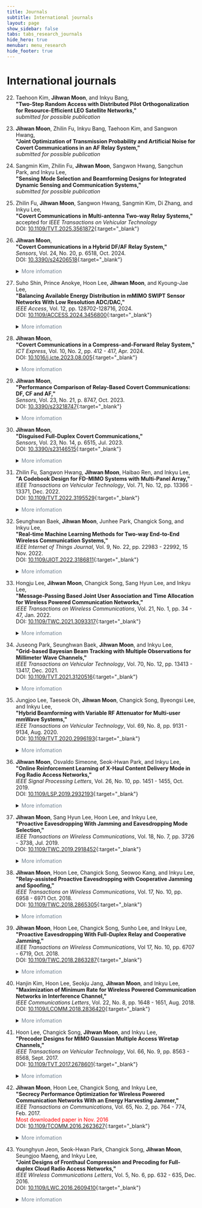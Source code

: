 ```yaml
---
title: Journals
subtitle: International journals
layout: page
show_sidebar: false
tabs: tabs_research_journals
hide_hero: true
menubar: menu_research
hide_footer: true
---
```


# International journals

22. Taehoon Kim, __Jihwan Moon__, and Inkyu Bang,       
__"Two-Step Random Access with Distributed Pilot Orthogonalization for Resource-Efficient LEO Satellite Networks,"__     
_submitted for possible publication_        

21. __Jihwan Moon__, Zhilin Fu, Inkyu Bang, Taehoon Kim, and Sangwon Hwang,       
__"Joint Optimization of Transmission Probability and Artificial Noise for Covert Communications in an AF Relay System,"__     
_submitted for possible publication_        

20. Sangmin Kim, Zhilin Fu, __Jihwan Moon__, Sangwon Hwang, Sangchun Park, and Inkyu Lee,        
__"Sensing Mode Selection and Beamforming Designs for Integrated Dynamic Sensing and Communication Systems,"__     
_submitted for possible publication_        

19. Zhilin Fu, __Jihwan Moon__, Sangwon Hwang, Sangmin Kim, Di Zhang, and Inkyu Lee,        
__"Covert Communications in Multi-antenna Two-way Relay Systems,"__     
accepted for _IEEE Transactions on Vehicular Technology_        
DOI: [10.1109/TVT.2025.3561872](https://doi.org/10.1109/TVT.2025.3561872){:target="_blank"}       

18. __Jihwan Moon__,        
__"Covert Communications in a Hybrid DF/AF Relay System,"__     
_Sensors_, Vol. 24, No. 20, p. 6518, Oct. 2024.     
DOI: [10.3390/s24206518](https://doi.org/10.3390/s24206518){:target="_blank"}       
    <details>
        <summary><span style="color:slategray">More infomation</span></summary>
            <span style="color:slategray">
            <ul>
            <li>JIF: 3.5</li>
            <li>Year: 2024</li>
            <li>Category: CHEMISTRY, ANALYTICAL</li>
            <li>Rank: 38/111</li>
            <li>Quartile: Q2</li>
            <li>Percentile: 66.2</li>
            </ul>
            </span>
    </details>

17. Suho Shin, Prince Anokye, Hoon Lee, __Jihwan Moon__, and Kyoung-Jae Lee,        
__"Balancing Available Energy Distribution in mMIMO SWIPT Sensor Networks With Low Resolution ADC/DAC,"__       
_IEEE Access_, Vol. 12, pp. 128702-128716, 2024.        
DOI: [10.1109/ACCESS.2024.3456800](https://doi.org/10.1109/ACCESS.2024.3456800){:target="_blank"}     
    <details>
        <summary><span style="color:slategray">More infomation</span></summary>
            <span style="color:slategray">
            <ul>
            <li>JIF: 3.6</li>
            <li>Year: 2024</li>
            <li>Category: ENGINEERING, ELECTRICAL & ELECTRONIC</li>
            <li>Rank: 128/366</li>
            <li>Quartile: Q2</li>
            <li>Percentile: 65.2</li>
            </ul>
            </span>
    </details>

16. __Jihwan Moon__,        
__"Covert Communications in a Compress-and-Forward Relay System,"__     
_ICT Express_, Vol. 10, No. 2, pp. 412 - 417, Apr. 2024.        
DOI: [10.1016/j.icte.2023.08.005](https://doi.org/10.1016/j.icte.2023.08.005){:target="_blank"}     
    <details>
        <summary><span style="color:slategray">More infomation</span></summary>
            <span style="color:slategray">
            <ul>
            <li>JIF: 4.2</li>
            <li>Year: 2024</li>
            <li>Category: COMPUTER SCIENCE, INFORMATION SYSTEMS</li>
            <li>Rank: 73/258</li>
            <li>Quartile: Q2</li>
            <li>Percentile: 71.9</li>
            </ul>
            </span>
    </details>

15. __Jihwan Moon__,        
__"Performance Comparison of Relay-Based Covert Communications: DF, CF and AF,"__     
_Sensors_, Vol. 23, No. 21, p. 8747, Oct. 2023.    
DOI: [10.3390/s23218747](https://doi.org/10.3390/s23218747){:target="_blank"}       
    <details>
        <summary><span style="color:slategray">More infomation</span></summary>
            <span style="color:slategray">
            <ul>
            <li>JIF: 3.4</li>
            <li>Year: 2023</li>
            <li>Category: CHEMISTRY, ANALYTICAL</li>
            <li>Rank: 34/106</li>
            <li>Quartile: Q2</li>
            <li>Percentile: 68.4</li>
            </ul>
            </span>
    </details>

14. __Jihwan Moon__,        
__"Disguised Full-Duplex Covert Communications,"__     
_Sensors_, Vol. 23, No. 14, p. 6515, Jul. 2023.     
DOI: [10.3390/s23146515](https://doi.org/10.3390/s23146515){:target="_blank"}     
    <details>
        <summary><span style="color:slategray">More infomation</span></summary>
            <span style="color:slategray">
            <ul>
            <li>JIF: 3.4</li>
            <li>Year: 2023</li>
            <li>Category: CHEMISTRY, ANALYTICAL</li>
            <li>Rank: 34/106</li>
            <li>Quartile: Q2</li>
            <li>Percentile: 68.4</li>
            </ul>
            </span>
    </details>

13. Zhilin Fu, Sangwon Hwang, __Jihwan Moon__, Haibao Ren, and Inkyu Lee,        
__"A Codebook Design for FD-MIMO Systems with Multi-Panel Array,"__     
_IEEE Transactions on Vehicular Technology_, Vol. 71, No. 12, pp. 13366 - 13371, Dec. 2022.       
DOI: [10.1109/TVT.2022.3195529](https://doi.org/10.1109/TVT.2022.3195529){:target="_blank"}       
    <details>
        <summary><span style="color:slategray">More infomation</span></summary>
            <span style="color:slategray">
            <ul>
            <li>JIF: 6.8</li>
            <li>Year: 2022</li>
            <li>Category: ENGINEERING, ELECTRICAL & ELECTRONIC</li>
            <li>Rank: 39/275</li>
            <li>Quartile: Q1</li>
            <li>Percentile: 86.0</li>
            </ul>
            </span>
    </details>

12. Seunghwan Baek, __Jihwan Moon__, Junhee Park, Changick Song, and Inkyu Lee,        
__"Real-time Machine Learning Methods for Two-way End-to-End Wireless Communication Systems,"__     
_IEEE Internet of Things Journal_, Vol. 9, No. 22, pp. 22983 - 22992, 15 Nov. 2022.     
DOI: [10.1109/JIOT.2022.3186811](https://doi.org/10.1109/JIOT.2022.3186811){:target="_blank"}       
    <details>
        <summary><span style="color:slategray">More infomation</span></summary>
            <span style="color:slategray">
            <ul>
            <li>JIF: 10.6</li>
            <li>Year: 2022</li>
            <li>Category: COMPUTER SCIENCE, INFORMATION SYSTEMS</li>
            <li>Rank: 4/158</li>
            <li>Quartile: Q1</li>
            <li>Percentile: 97.8</li>
            </ul>
            </span>
    </details>

11. Hongju Lee, __Jihwan Moon__, Changick Song, Sang Hyun Lee, and Inkyu Lee,        
__"Message-Passing Based Joint User Association and Time Allocation for Wireless Powered Communication Networks,"__     
_IEEE Transactions on Wireless Communications_, Vol. 21, No. 1, pp. 34 - 47, Jan. 2022.       
DOI: [10.1109/TWC.2021.3093317](https://doi.org/10.1109/TWC.2021.3093317){:target="_blank"}       
    <details>
        <summary><span style="color:slategray">More infomation</span></summary>
            <span style="color:slategray">
            <ul>
            <li>JIF: 10.4</li>
            <li>Year: 2022</li>
            <li>Category: ENGINEERING, ELECTRICAL & ELECTRONIC</li>
            <li>Rank: 16/275</li>
            <li>Quartile: Q1</li>
            <li>Percentile: 94.4</li>
            </ul>
            </span>
    </details>

10. Juseong Park, Seunghwan Baek, __Jihwan Moon__, and Inkyu Lee,        
__"Grid-based Bayesian Beam Tracking with Multiple Observations for Millimeter Wave Channels,"__     
_IEEE Transactions on Vehicular Technology_, Vol. 70, No. 12, pp. 13413 - 13417, Dec. 2021.       
DOI: [10.1109/TVT.2021.3120516](https://doi.org/10.1109/TVT.2021.3120516){:target="_blank"}       
    <details>
        <summary><span style="color:slategray">More infomation</span></summary>
            <span style="color:slategray">
            <ul>
            <li>JIF: 6.239</li>
            <li>Year: 2021</li>
            <li>Category: ENGINEERING, ELECTRICAL & ELECTRONIC</li>
            <li>Rank: 38/276</li>
            <li>Quartile: Q1</li>
            <li>Percentile: 86.41</li>
            </ul>
            </span>
    </details>

9. Jungjoo Lee, Taeseok Oh, __Jihwan Moon__, Changick Song, Byeongsi Lee, and Inkyu Lee,        
__"Hybrid Beamforming with Variable RF Attenuator for Multi-user mmWave Systems,"__     
_IEEE Transactions on Vehicular Technology_, Vol. 69, No. 8, pp. 9131 - 9134, Aug. 2020.       
DOI: [10.1109/TVT.2020.2996193](https://doi.org/10.1109/TVT.2020.2996193){:target="_blank"}       
    <details>
        <summary><span style="color:slategray">More infomation</span></summary>
            <span style="color:slategray">
            <ul>
            <li>JIF: 5.978</li>
            <li>Year: 2020</li>
            <li>Category: ENGINEERING, ELECTRICAL & ELECTRONIC</li>
            <li>Rank: 32/273</li>
            <li>Quartile: Q1</li>
            <li>Percentile: 88.46</li>
            </ul>
            </span>
    </details>

8. __Jihwan Moon__, Osvaldo Simeone, Seok-Hwan Park, and Inkyu Lee,      
__"Online Reinforcement Learning of X-Haul Content Delivery Mode in Fog Radio Access Networks,"__       
_IEEE Signal Processing Letters_, Vol. 26, No. 10, pp. 1451 - 1455, Oct. 2019.        
DOI: [10.1109/LSP.2019.2932193](https://doi.org/10.1109/LSP.2019.2932193){:target="_blank"}       
    <details>
        <summary><span style="color:slategray">More infomation</span></summary>
            <span style="color:slategray">
            <ul>
            <li>JIF: 3.105</li>
            <li>Year: 2019</li>
            <li>Category: ENGINEERING, ELECTRICAL & ELECTRONIC</li>
            <li>Rank: 86/266</li>
            <li>Quartile: Q2</li>
            <li>Percentile: 67.86</li>
            </ul>
            </span>
    </details>

7. __Jihwan Moon__, Sang Hyun Lee, Hoon Lee, and Inkyu Lee,     
__"Proactive Eavesdropping With Jamming and Eavesdropping Mode Selection,"__        
_IEEE Transactions on Wireless Communications_, Vol. 18, No. 7, pp. 3726 - 3738, Jul. 2019.       
DOI: [10.1109/TWC.2019.2918452](https://doi.org/10.1109/TWC.2019.2918452){:target="_blank"}       
    <details>
        <summary><span style="color:slategray">More infomation</span></summary>
            <span style="color:slategray">
            <ul>
            <li>JIF: 6.779</li>
            <li>Year: 2019</li>
            <li>Category: ENGINEERING, ELECTRICAL & ELECTRONIC</li>
            <li>Rank: 20/266</li>
            <li>Quartile: Q1</li>
            <li>Percentile: 92.67</li>
            </ul>
            </span>
    </details>

6. __Jihwan Moon__, Hoon Lee, Changick Song, Seowoo Kang, and Inkyu Lee,        
__"Relay-assisted Proactive Eavesdropping with Cooperative Jamming and Spoofing,"__     
_IEEE Transactions on Wireless Communications_, Vol. 17, No. 10, pp. 6958 - 6971 Oct. 2018.       
DOI: [10.1109/TWC.2018.2865305](https://doi.org/10.1109/TWC.2018.2865305){:target="_blank"}       
    <details>
        <summary><span style="color:slategray">More infomation</span></summary>
            <span style="color:slategray">
            <ul>
            <li>JIF: 6.394</li>
            <li>Year: 2018</li>
            <li>Category: ENGINEERING, ELECTRICAL & ELECTRONIC</li>
            <li>Rank: 20/266</li>
            <li>Quartile: Q1</li>
            <li>Percentile: 92.67</li>
            </ul>
            </span>
    </details>

5. __Jihwan Moon__, Hoon Lee, Changick Song, Sunho Lee, and Inkyu Lee,      
__"Proactive Eavesdropping With Full-Duplex Relay and Cooperative Jamming,"__       
_IEEE Transactions on Wireless Communications_, Vol 17, No. 10, pp. 6707 - 6719, Oct. 2018.       
DOI: [10.1109/TWC.2018.2863287](https://doi.org/10.1109/TWC.2018.2863287){:target="_blank"}       
    <details>
        <summary><span style="color:slategray">More infomation</span></summary>
            <span style="color:slategray">
            <ul>
            <li>JIF: 6.394</li>
            <li>Year: 2018</li>
            <li>Category: ENGINEERING, ELECTRICAL & ELECTRONIC</li>
            <li>Rank: 20/266</li>
            <li>Quartile: Q1</li>
            <li>Percentile: 92.67</li>
            </ul>
            </span>
    </details>

4. Hanjin Kim, Hoon Lee, Seokju Jang, __Jihwan Moon__, and Inkyu Lee,       
__"Maximization of Minimum Rate for Wireless Powered Communication Networks in Interference Channel,"__     
_IEEE Communications Letters_, Vol. 22, No. 8, pp. 1648 - 1651, Aug. 2018.        
DOI: [10.1109/LCOMM.2018.2836420](https://doi.org/10.1109/LCOMM.2018.2836420){:target="_blank"}     
    <details>
        <summary><span style="color:slategray">More infomation</span></summary>
            <span style="color:slategray">
            <ul>
            <li>JIF: 3.457</li>
            <li>Year: 2018</li>
            <li>Category: TELECOMMUNICATIONS</li>
            <li>Rank: 28/88</li>
            <li>Quartile: Q2</li>
            <li>Percentile: 68.75</li>
            </ul>
            </span>
    </details>

3. Hoon Lee, Changick Song, __Jihwan Moon__, and Inkyu Lee,     
__"Precoder Designs for MIMO Gaussian Multiple Access Wiretap Channels,"__      
_IEEE Transactions on Vehicular Technology_, Vol. 66, No. 9, pp. 8563 - 8568, Sept. 2017.     
DOI: [10.1109/TVT.2017.2678601](https://doi.org/10.1109/TVT.2017.2678601){:target="_blank"}       
    <details>
        <summary><span style="color:slategray">More infomation</span></summary>
            <span style="color:slategray">
            <ul>
            <li>JIF: 4.432</li>
            <li>Year: 2017</li>
            <li>Category: TELECOMMUNICATIONS</li>
            <li>Rank: 10/87</li>
            <li>Quartile: Q1</li>
            <li>Percentile: 89.08</li>
            </ul>
            </span>
    </details>

2. __Jihwan Moon__, Hoon Lee, Changick Song, and Inkyu Lee,     
__"Secrecy Performance Optimization for Wireless Powered Communication Networks With an Energy Harvesting Jammer,"__        
_IEEE Transactions on Communications_, Vol. 65, No. 2, pp. 764 - 774, Feb. 2017.      
<span style="color:red">Most downloaded paper in Nov. 2016</span>      
DOI: [10.1109/TCOMM.2016.2623627](https://doi.org/10.1109/TCOMM.2016.2623627){:target="_blank"}     
    <details>
        <summary><span style="color:slategray">More infomation</span></summary>
            <span style="color:slategray">
            <ul>
            <li>JIF: 4.671</li>
            <li>Year: 2017</li>
            <li>Category: TELECOMMUNICATIONS</li>
            <li>Rank: 9/87</li>
            <li>Quartile: Q1</li>
            <li>Percentile: 90.23</li>
            </ul>
            </span>
    </details>

1. Younghyun Jeon, Seok-Hwan Park, Changick Song, __Jihwan Moon__, Seungjoo Maeng, and Inkyu Lee,       
__"Joint Designs of Fronthaul Compression and Precoding for Full-duplex Cloud Radio Access Networks,"__     
_IEEE Wireless Communications Letters_, Vol. 5, No. 6, pp. 632 - 635, Dec. 2016.      
DOI: [10.1109/LWC.2016.2609410](https://doi.org/10.1109/LWC.2016.2609410){:target="_blank"}       
    <details>
        <summary><span style="color:slategray">More infomation</span></summary>
            <span style="color:slategray">
            <ul>
            <li>JIF: 2.449</li>
            <li>Year: 2016</li>
            <li>Category: COMPUTER SCIENCE, INFORMATION SYSTEMS</li>
            <li>Rank: 47/146</li>
            <li>Quartile: Q2</li>
            <li>Percentile: 68.15</li>
            </ul>
            </span>
    </details>

			
